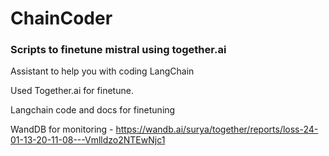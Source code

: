 # ChainCoder
### Scripts to finetune mistral using together.ai

Assistant to help you with coding LangChain 

Used Together.ai for finetune.

Langchain code and docs for finetuning

WandDB for monitoring - https://wandb.ai/surya/together/reports/loss-24-01-13-20-11-08---Vmlldzo2NTEwNjc1
